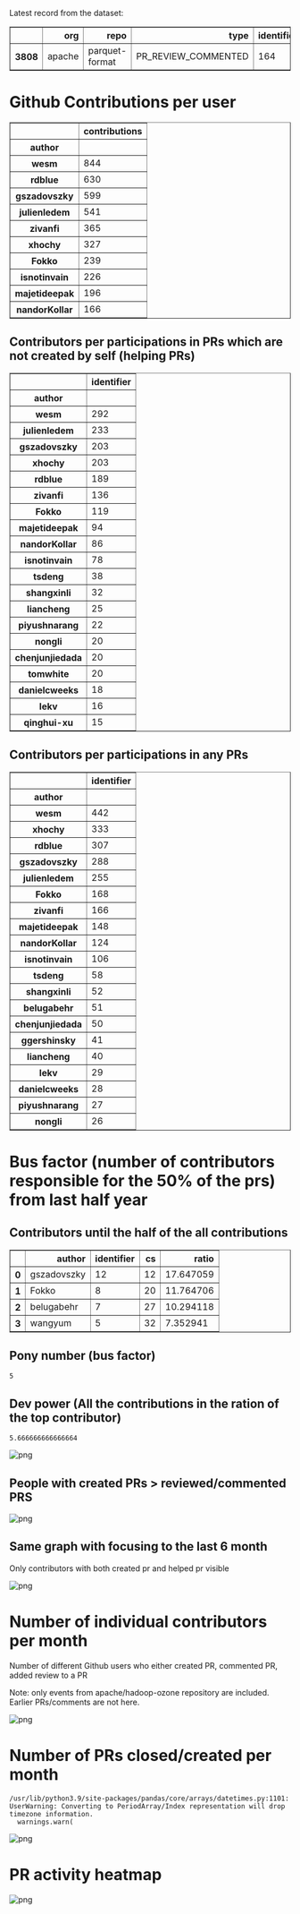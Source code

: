 Latest record from the dataset:




<div>
<table border="1" class="dataframe">
  <thead>
    <tr style="text-align: right;">
      <th></th>
      <th>org</th>
      <th>repo</th>
      <th>type</th>
      <th>identifier</th>
      <th>subidentifier</th>
      <th>date</th>
      <th>author</th>
      <th>owner</th>
      <th>project</th>
    </tr>
  </thead>
  <tbody>
    <tr>
      <th>3808</th>
      <td>apache</td>
      <td>parquet-format</td>
      <td>PR_REVIEW_COMMENTED</td>
      <td>164</td>
      <td>NaN</td>
      <td>2021-02-12 23:49:26+00:00</td>
      <td>timarmstrong</td>
      <td>gszadovszky</td>
      <td>parquet</td>
    </tr>
  </tbody>
</table>
</div>



# Github Contributions per user





<div>
<table border="1" class="dataframe">
  <thead>
    <tr style="text-align: right;">
      <th></th>
      <th>contributions</th>
    </tr>
    <tr>
      <th>author</th>
      <th></th>
    </tr>
  </thead>
  <tbody>
    <tr>
      <th>wesm</th>
      <td>844</td>
    </tr>
    <tr>
      <th>rdblue</th>
      <td>630</td>
    </tr>
    <tr>
      <th>gszadovszky</th>
      <td>599</td>
    </tr>
    <tr>
      <th>julienledem</th>
      <td>541</td>
    </tr>
    <tr>
      <th>zivanfi</th>
      <td>365</td>
    </tr>
    <tr>
      <th>xhochy</th>
      <td>327</td>
    </tr>
    <tr>
      <th>Fokko</th>
      <td>239</td>
    </tr>
    <tr>
      <th>isnotinvain</th>
      <td>226</td>
    </tr>
    <tr>
      <th>majetideepak</th>
      <td>196</td>
    </tr>
    <tr>
      <th>nandorKollar</th>
      <td>166</td>
    </tr>
  </tbody>
</table>
</div>



## Contributors per participations in PRs which are not created by self (helping PRs)




<div>
<table border="1" class="dataframe">
  <thead>
    <tr style="text-align: right;">
      <th></th>
      <th>identifier</th>
    </tr>
    <tr>
      <th>author</th>
      <th></th>
    </tr>
  </thead>
  <tbody>
    <tr>
      <th>wesm</th>
      <td>292</td>
    </tr>
    <tr>
      <th>julienledem</th>
      <td>233</td>
    </tr>
    <tr>
      <th>gszadovszky</th>
      <td>203</td>
    </tr>
    <tr>
      <th>xhochy</th>
      <td>203</td>
    </tr>
    <tr>
      <th>rdblue</th>
      <td>189</td>
    </tr>
    <tr>
      <th>zivanfi</th>
      <td>136</td>
    </tr>
    <tr>
      <th>Fokko</th>
      <td>119</td>
    </tr>
    <tr>
      <th>majetideepak</th>
      <td>94</td>
    </tr>
    <tr>
      <th>nandorKollar</th>
      <td>86</td>
    </tr>
    <tr>
      <th>isnotinvain</th>
      <td>78</td>
    </tr>
    <tr>
      <th>tsdeng</th>
      <td>38</td>
    </tr>
    <tr>
      <th>shangxinli</th>
      <td>32</td>
    </tr>
    <tr>
      <th>liancheng</th>
      <td>25</td>
    </tr>
    <tr>
      <th>piyushnarang</th>
      <td>22</td>
    </tr>
    <tr>
      <th>nongli</th>
      <td>20</td>
    </tr>
    <tr>
      <th>chenjunjiedada</th>
      <td>20</td>
    </tr>
    <tr>
      <th>tomwhite</th>
      <td>20</td>
    </tr>
    <tr>
      <th>danielcweeks</th>
      <td>18</td>
    </tr>
    <tr>
      <th>lekv</th>
      <td>16</td>
    </tr>
    <tr>
      <th>qinghui-xu</th>
      <td>15</td>
    </tr>
  </tbody>
</table>
</div>



## Contributors per participations in any PRs




<div>
<table border="1" class="dataframe">
  <thead>
    <tr style="text-align: right;">
      <th></th>
      <th>identifier</th>
    </tr>
    <tr>
      <th>author</th>
      <th></th>
    </tr>
  </thead>
  <tbody>
    <tr>
      <th>wesm</th>
      <td>442</td>
    </tr>
    <tr>
      <th>xhochy</th>
      <td>333</td>
    </tr>
    <tr>
      <th>rdblue</th>
      <td>307</td>
    </tr>
    <tr>
      <th>gszadovszky</th>
      <td>288</td>
    </tr>
    <tr>
      <th>julienledem</th>
      <td>255</td>
    </tr>
    <tr>
      <th>Fokko</th>
      <td>168</td>
    </tr>
    <tr>
      <th>zivanfi</th>
      <td>166</td>
    </tr>
    <tr>
      <th>majetideepak</th>
      <td>148</td>
    </tr>
    <tr>
      <th>nandorKollar</th>
      <td>124</td>
    </tr>
    <tr>
      <th>isnotinvain</th>
      <td>106</td>
    </tr>
    <tr>
      <th>tsdeng</th>
      <td>58</td>
    </tr>
    <tr>
      <th>shangxinli</th>
      <td>52</td>
    </tr>
    <tr>
      <th>belugabehr</th>
      <td>51</td>
    </tr>
    <tr>
      <th>chenjunjiedada</th>
      <td>50</td>
    </tr>
    <tr>
      <th>ggershinsky</th>
      <td>41</td>
    </tr>
    <tr>
      <th>liancheng</th>
      <td>40</td>
    </tr>
    <tr>
      <th>lekv</th>
      <td>29</td>
    </tr>
    <tr>
      <th>danielcweeks</th>
      <td>28</td>
    </tr>
    <tr>
      <th>piyushnarang</th>
      <td>27</td>
    </tr>
    <tr>
      <th>nongli</th>
      <td>26</td>
    </tr>
  </tbody>
</table>
</div>



# Bus factor (number of contributors responsible for the 50% of the prs) from last half year

## Contributors until the half of the all contributions




<div>
<table border="1" class="dataframe">
  <thead>
    <tr style="text-align: right;">
      <th></th>
      <th>author</th>
      <th>identifier</th>
      <th>cs</th>
      <th>ratio</th>
    </tr>
  </thead>
  <tbody>
    <tr>
      <th>0</th>
      <td>gszadovszky</td>
      <td>12</td>
      <td>12</td>
      <td>17.647059</td>
    </tr>
    <tr>
      <th>1</th>
      <td>Fokko</td>
      <td>8</td>
      <td>20</td>
      <td>11.764706</td>
    </tr>
    <tr>
      <th>2</th>
      <td>belugabehr</td>
      <td>7</td>
      <td>27</td>
      <td>10.294118</td>
    </tr>
    <tr>
      <th>3</th>
      <td>wangyum</td>
      <td>5</td>
      <td>32</td>
      <td>7.352941</td>
    </tr>
  </tbody>
</table>
</div>



## Pony number (bus factor)




    5



## Dev power (All the contributions in the ration of the top contributor)




    5.666666666666664




    
![png](github-contributions_files/github-contributions_18_0.png)
    


## People with created PRs > reviewed/commented PRS


    
![png](github-contributions_files/github-contributions_21_0.png)
    


## Same graph with focusing to the last 6 month

Only contributors with both created pr and helped pr visible


    
![png](github-contributions_files/github-contributions_25_0.png)
    


# Number of individual contributors per month

Number of different Github users who either created PR, commented PR, added review to a PR

Note: only events from apache/hadoop-ozone repository are included. Earlier PRs/comments are not here.


    
![png](github-contributions_files/github-contributions_28_0.png)
    


# Number of PRs closed/created per month

    /usr/lib/python3.9/site-packages/pandas/core/arrays/datetimes.py:1101: UserWarning: Converting to PeriodArray/Index representation will drop timezone information.
      warnings.warn(



    
![png](github-contributions_files/github-contributions_31_0.png)
    


# PR activity heatmap


    
![png](github-contributions_files/github-contributions_34_0.png)
    

